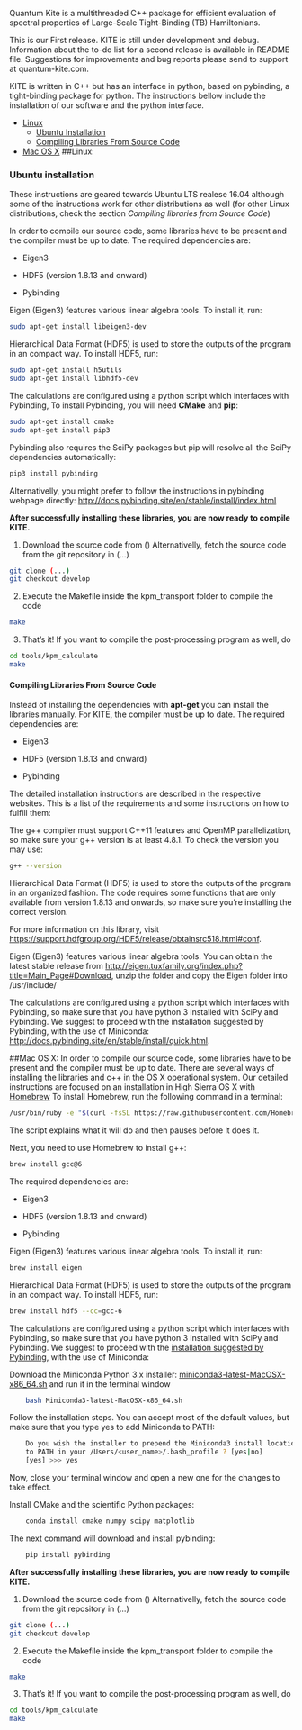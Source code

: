 Quantum Kite is a multithreaded C++ package for efficient evaluation of spectral properties of Large-Scale Tight-Binding (TB) Hamiltonians.
 
This is our First release. KITE is still under development and debug. Information about the to-do list for a second release is available in README file. Suggestions for improvements and bug reports please send to support at quantum-kite.com.

KITE is written in C++ but has an interface in python, based on pybinding, a tight-binding package for python. The instructions bellow include the installation of our software and the python interface.

- [Linux](#linux)
	- [Ubuntu Installation](#ubuntu-installation)
	- [Compiling Libraries From Source Code](#compiling-libraries-from-source-code)
- [Mac OS X](#mac-os-x)	
##Linux:

### Ubuntu installation

These instructions are geared towards Ubuntu LTS realese 16.04 although some of the instructions work for other distributions as well (for other Linux distributions, check the section *Compiling libraries from Source Code*)

In order to compile our source code, some libraries have to be present and the compiler must be up to date. The required dependencies are:

* Eigen3

* HDF5 (version 1.8.13 and onward) 

* Pybinding

Eigen (Eigen3) features various linear algebra tools. To install it, run:
~~~bash
sudo apt-get install libeigen3-dev
~~~

Hierarchical Data Format (HDF5) is used to store the outputs of the program in an compact way. To install HDF5, run:
~~~bash
sudo apt-get install h5utils
sudo apt-get install libhdf5-dev
~~~

The calculations are configured using a python script which interfaces with Pybinding, To install Pybinding, you will need **CMake**  and **pip**:
~~~bash
sudo apt-get install cmake
sudo apt-get install pip3
~~~
Pybinding also requires the SciPy packages but  pip will resolve all the SciPy dependencies automatically:
~~~bash
pip3 install pybinding
~~~

Alternativelly, you might prefer to follow the instructions in pybinding webpage directly:
http://docs.pybinding.site/en/stable/install/index.html

**After successfully installing these libraries, you are now ready to compile KITE.**


1. Download the source code from () 
Alternativelly, fetch the source code from the git repository in (…)
~~~bash
git clone (...)
git checkout develop
~~~
2. Execute the Makefile inside the kpm_transport folder to compile the code
~~~bash
make
~~~
3. That’s it! If you want to compile the post-processing program as well, do
~~~bash
cd tools/kpm_calculate
make
~~~
#### Compiling Libraries From Source Code

Instead of installing the dependencies with **apt-get** you can install the libraries manually. For KITE, the compiler must be up to date. The required dependencies are:

* Eigen3

* HDF5 (version 1.8.13 and onward) 

* Pybinding


The detailed installation instructions are described in the respective websites. This is a list of the requirements and some instructions on how to fulfill them:

The g++ compiler must support C++11 features and OpenMP parallelization, so make sure your g++ version is at least 4.8.1. To check the version you may use:
~~~bash
g++ --version
~~~
Hierarchical Data Format (HDF5) is used to store the outputs of the program in an organized fashion. The code requires some functions that are only available from version 1.8.13 and onwards, so make sure you’re installing the correct version.

For more information on this library, visit https://support.hdfgroup.org/HDF5/release/obtainsrc518.html#conf.

 

Eigen (Eigen3) features various linear algebra tools.  You can obtain the latest stable release from http://eigen.tuxfamily.org/index.php?title=Main_Page#Download, unzip the folder and copy the Eigen folder into /usr/include/

The calculations are configured using a python script which interfaces with Pybinding, so make sure that you have python 3 installed with SciPy and Pybinding. We suggest to proceed with the installation suggested by Pybinding, with the use of Miniconda:
http://docs.pybinding.site/en/stable/install/quick.html.

##Mac OS X:
In order to compile our source code, some libraries have to be present and the compiler must be up to date. There are several ways of installing the libraries and c++ in the OS X operational system. Our detailed instructions are focused on an installation in High Sierra OS X with [Homebrew](https://brew.sh/)
To install Homebrew, run the following command in a terminal:
~~~bash
/usr/bin/ruby -e "$(curl -fsSL https://raw.githubusercontent.com/Homebrew/install/master/install)"
~~~

The script explains what it will do and then pauses before it does it.

Next, you need to use Homebrew to install g++:

~~~bash
brew install gcc@6
~~~

The required dependencies are:

* Eigen3

* HDF5 (version 1.8.13 and onward) 

* Pybinding

Eigen (Eigen3) features various linear algebra tools. To install it, run:

~~~bash
brew install eigen
~~~

Hierarchical Data Format (HDF5) is used to store the outputs of the program in an compact way. To install HDF5, run:
~~~bash
brew install hdf5 --cc=gcc-6
~~~
The calculations are configured using a python script which interfaces with Pybinding, so make sure that you have python 3 installed with SciPy and Pybinding. We suggest to proceed with the  [installation suggested by Pybinding](http://docs.pybinding.site/en/stable/install/quick.html), with the use of Miniconda:


 Download the Miniconda Python 3.x installer: [miniconda3-latest-MacOSX-x86_64.sh](https://repo.continuum.io/miniconda/Miniconda3-latest-MacOSX-x86_64.sh) and run it in the terminal window

~~~bash
    bash Miniconda3-latest-MacOSX-x86_64.sh
~~~
 Follow the installation steps. You can accept most of the default values, but make sure that you type yes to add Miniconda to PATH:
~~~bash
    Do you wish the installer to prepend the Miniconda3 install location
    to PATH in your /Users/<user_name>/.bash_profile ? [yes|no]
    [yes] >>> yes
~~~
Now, close your terminal window and open a new one for the changes to take effect.

 Install CMake and the scientific Python packages:
~~~bash
    conda install cmake numpy scipy matplotlib
~~~
 The next command will download and install pybinding:
~~~bash
    pip install pybinding
~~~
**After successfully installing these libraries, you are now ready to compile KITE.**


1. Download the source code from () 
Alternativelly, fetch the source code from the git repository in (…)
~~~bash
git clone (...)
git checkout develop
~~~
2. Execute the Makefile inside the kpm_transport folder to compile the code
~~~bash
make
~~~
3. That’s it! If you want to compile the post-processing program as well, do
~~~bash
cd tools/kpm_calculate
make

